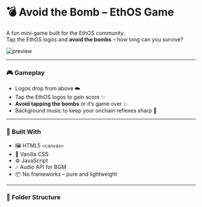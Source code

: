 # 💣 Avoid the Bomb – EthOS Game

A fun mini-game built for the EthOS community.  
Tap the EthOS logos and **avoid the bombs** – how long can you survive?

![preview](./assets/screenshot.png)

---

### 🎮 Gameplay

- Logos drop from above ☁️
- Tap the EthOS logos to gain score ✨
- **Avoid tapping the bombs** or it’s game over 💥
- Background music to keep your onchain reflexes sharp 🎵

---

### 🧪 Built With

- 🖼️ HTML5 `<canvas>`
- 🎨 Vanilla CSS
- ⚙️ JavaScript
- 🎶 Audio API for BGM
- 📦 No frameworks – pure and lightweight

---

### 📁 Folder Structure

